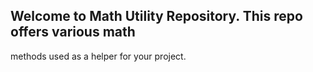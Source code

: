 ## Welcome to Math Utility Repository. This repo offers various math
methods used as a helper for your project.
